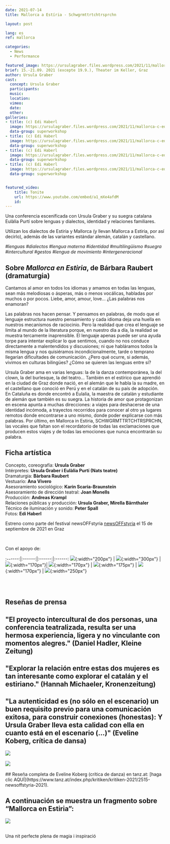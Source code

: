 ```yaml
---
date: 2021-07-14
title: Mallorca a Estíria - Schwgrmttrtchtrsprchn

layout: post

lang: es
ref: mallorca

categories:
  - News
  - Performance

featured_image: https://ursulagraber.files.wordpress.com/2021/11/mallorca-c-edi-haberl_8.jpg?w=500&fit=crop
brief: 15.-21.09. 2021 (excepte 19.9.), Theater im Keller, Graz
author: Ursula Graber
cast:
  concept: Ursula Graber
  participants:
  music:
  location:
  vimeo:
  date:
  other:
galleries:
- title: (c) Edi Haberl
  image: https://ursulagraber.files.wordpress.com/2021/11/mallorca-c-edi-haberl_1.jpg
  data-group: superworkshop
- title: (c) Edi Haberl
  image: https://ursulagraber.files.wordpress.com/2021/11/mallorca-c-edi-haberl_6.jpg?w=1024&fit=crop
  data-group: superworkshop
- title: (c) Edi Haberl
  image: https://ursulagraber.files.wordpress.com/2021/11/mallorca-c-edi-haberl_9.jpg?w=1024&fit=crop
  data-group: superworkshop
- title: (c) Edi Haberl
  image: https://ursulagraber.files.wordpress.com/2021/11/mallorca-c-edi-haberl_11.jpg
  data-group: superworkshop


featured_video:
    title: Tonite
    url: https://www.youtube.com/embed/a1_mXe4afdM
    id:
---
```


Una conferencia escenificada con Ursula Graber y su suegra catalana Eulàlia Purtí sobre lenguas y dialectos, identidad y relaciones familiares.


 Utilizan los dialectos de Estiria y Mallorca (y llevan Mallorca a Estiria, por así decirlo), además de las variantes estándar alemán, catalán y castellano.



*#lenguas #dialectos #lengua materna #identidad #multilingüismo #suegra #intercultural #gestos #lengua de movimiento #intergeneracional*



<!--plop-->

## Sobre *Mallorca en Estiria*, de Bárbara Raubert (dramaturgia)



Cantamos al amor en todos los idiomas y amamos en todas las lenguas, sean más melodiosas o ásperas, más o menos vocálicas, habladas por muchos o por pocos. Liebe, amor, amour, love… ¿Las palabras nos enamoran?

Las palabras nos hacen pensar. Y pensamos en palabras, de modo que el lenguaje estructura nuestro pensamiento y cada idioma deja una huella en nuestros mecanismos de raciocinio. Pero la realidad que crea el lenguaje se limita al mundo de la literatura porque, en nuestro día a día, la realidad se muestra tercamente inaprensible. El lenguaje apenas puede ser una ayuda torpe para intentar explicar lo que sentimos, cuando no nos conduce directamente a malentendidos y discusiones; ni que habláramos todos la misma lengua y nos quisiéramos incondicionalmente, tarde o temprano llegarían dificultades de comunicación. ¿Pero qué ocurre, si además, vivimos en culturas bilingües? ¿Cómo se quieren las lenguas entre sí?

Ursula Graber ama en varias lenguas: la de la danza contemporánea, la del clown, la del burlesque, la del teatro… También en el estírico que aprendió en la ciudad de Graz donde nació, en el alemán que le habla la su madre, en el castellano que conoció en Perú y en el catalán de su país de adopción. En Cataluña es donde encontró a Eulalia, la maestra de catalán y estudiante de alemán que también es su suegra. La historia de amor que protagonizan en escena apunta a muchas direcciones: a viajes para deshacerse de una identidad incómoda, a trayectos recorridos para conocer al otro ya lugares remotos donde encontrarse a uno mismo, donde poder explicarse con más palabras. Por último, en Mallorca in Estiria, SCHWGRMTTRTCHTRSPRCHN, las vocales que faltan son el recordatorio de todas las exclamaciones que producen estos viajes y de todas las emociones que nunca encontrarán su palabra.




<!--plop-->


## Ficha artística

Concepto, coreografía: 	**Ursula Graber** <br>
Intérpretes:   **Ursula Graber i Eulàlia Purtí (Nats teatre)** <br>
Dramaturgia:	**Bàrbara Raubert** <br>
Vestuario:	**Ana Vivero** <br>
Asesoramiento sociológico:   **Karin Scaria-Braunstein** <br>
Asesoramiento de dirección teatral: **Joan Monells** <br>
Producción:   **Andreas Krampl** <br>
Relaciones públicas y producción:  **Ursula Graber, Mirella Bärnthaler** <br>
Técnico de iluminación y sonido:	**Peter Spall** <br>
Fotos:   **Edi Haberl**<br>


Estreno como parte del festival newsOFFstyria [newsOFFstyria](https://www.theaterland.at/2021/newsoffstyria-2.21/index.html) el 15 de septiembre de 2021 en Graz

<br />

Con el apoyo de:

:------:|:------:|:------:|:------:
![]({{site.url}}/images/logograz.png){:width="200px"} | ![]({{site.url}}/images/logolandstmk.png){:width="300px"} | ![]({{site.url}}/images/bildrecht_sw1.png){:width="170px"}| ![]({{site.url}}/images/logodat.png){:width="170px"} | ![]({{site.url}}/images/tiklogo_trans.png){:width="175px"} | ![]({{site.url}}/images/logolaut.png){:width="170px"} | ![]({{site.url}}/images/logo_ccter_sw2.png){:width="250px"}


<br>

<br>

## Reseñas de prensa


## "El proyecto intercultural de dos personas, una conferencia teatralizada, resulta ser una hermosa experiencia, ligera y no vinculante con momentos alegres." (Daniel Hadler, Kleine Zeitung)



## "Explorar la relación entre estas dos mujeres es tan interesante como explorar el catalán y el estiriano." (Hannah Michaeler, Kronenzeitung)



## "La autenticidad es (no sólo en el escenario) un buen requisito previo para una comunicación exitosa, para construir conexiones (honestas): Y Ursula Graber lleva esta calidad con ella en cuanto está en el escenario (...)" (Eveline Koberg, crítica de dansa)






<div class="long-center-image">
	<a href="https://ursulagraber.files.wordpress.com/2021/11/kleine-zeitung-17.9.21-edited.png" title="" class="js-smartPhoto" data-caption="" data-id="" data-group="">
		<img src="https://ursulagraber.files.wordpress.com/2021/11/kleine-zeitung-17.9.21-edited.png"/>
	</a>
</div>

<br>

<div class="long-center-image">
	<a href="https://ursulagraber.files.wordpress.com/2021/11/kronenzeitung-17.9.21-edited.png" title="" class="js-smartPhoto" data-caption="" data-id="" data-group="">
		<img src="https://ursulagraber.files.wordpress.com/2021/11/kronenzeitung-17.9.21-edited.png"/>
	</a>
</div>

<br>
## Reseña completa de Eveline Koberg (crítica de danza) en tanz.at: [haga clic AQUÍ](https://www.tanz.at/index.php/kritiken/kritiken-2021/2515-newsoffstyria-2021).  

## A continuación se muestra un fragmento sobre “Mallorca en Estiria”:



<div class="long-center-image">
	<a href="https://ursulagraber.files.wordpress.com/2021/12/mallorca-a-estiria-kritik-tanz.at_.png" title="" class="js-smartPhoto" data-caption="" data-id="" data-group="">
		<img src="https://ursulagraber.files.wordpress.com/2021/12/mallorca-a-estiria-kritik-tanz.at_.png"/>
	</a>
</div>

<br>




<!--plop-->

Una nit perfecte plena de magia i inspiració<br />


<!--[![Totem](https://i.vimeocdn.com/video/746500438_640.jpg)](https://player.vimeo.com/video/306702195)-->
